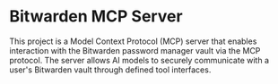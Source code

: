 # Bitwarden MCP Server

This project is a Model Context Protocol (MCP) server that enables interaction with the Bitwarden password manager vault via the MCP protocol. The server allows AI models to securely communicate with a user's Bitwarden vault through defined tool interfaces.
